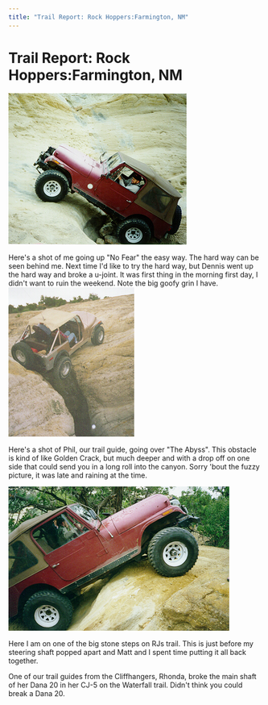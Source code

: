 ```yaml
---
title: "Trail Report: Rock Hoppers:Farmington, NM"
---
```

# Trail Report: Rock Hoppers:Farmington, NM

![Terry on No Fear](/img/terry/trail/cc197.jpg)

Here's a shot of me going up "No Fear" the easy way. The hard way can be seen behind me. Next time I'd like to try the hard way, but Dennis went up the hard way and broke a u-joint. It was first thing in the morning first day, I didn't want to ruin the weekend. Note the big goofy grin I have. ![Phil on The Abyss](/img/terry/trail/cc297.jpg)

Here's a shot of Phil, our trail guide, going over "The Abyss". This obstacle is kind of like Golden Crack, but much deeper and with a drop off on one side that could send you in a long roll into the canyon. Sorry 'bout the fuzzy picture, it was late and raining at the time. 

![Terry on RJs](/img/terry/trail/cc397.jpg)

Here I am on one of the big stone steps on RJs trail. This is just before my steering shaft popped apart and Matt and I spent time putting it all back together. 

One of our trail guides from the Cliffhangers, Rhonda, broke the main shaft of her Dana 20 in her CJ-5 on the Waterfall trail. Didn't think you could break a Dana 20.